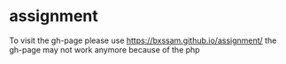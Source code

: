 # assignment
To visit the gh-page
please use https://bxssam.github.io/assignment/
the gh-page may not work anymore because of the php